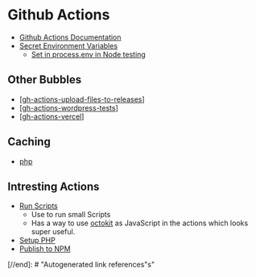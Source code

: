 # Github Actions

- [Github Actions Documentation](https://docs.github.com/en/actions/)
- [Secret Environment Variables](https://docs.github.com/en/actions/configuring-and-managing-workflows/creating-and-storing-encrypted-secrets)
  - [Set in process.env in Node testing](https://docs.github.com/en/actions/language-and-framework-guides/using-nodejs-with-github-actions#example-using-a-private-registry-and-creating-the-npmrc-file)

## Other Bubbles

- [[gh-actions-upload-files-to-releases]]
- [[gh-actions-wordpress-tests]]
- [[gh-actions-vercel]]

## Caching

- [php](https://github.com/actions/cache/blob/main/examples.md#php---composer)

## Intresting Actions

- [Run Scripts](https://github.com/actions/github-script)
  - Use to run small Scripts
  - Has a way to use [octokit]() as JavaScript in the actions which looks super useful.
- [Setup PHP](https://github.com/shivammathur/setup-php)
- [Publish to NPM](https://github.com/marketplace/actions/npm-publish)

[//begin]: # "Autogenerated link references for markdown compatibility"
[gh-actions-upload-files-to-releases]: gh-actions-upload-files-to-releases "Upload Files To Github Release With Actions"
[gh-actions-wordpress-tests]: gh-actions-wordpress-tests "WordPress Tests With Github Actions"
[gh-actions-vercel]: gh-actions-vercel "Github Actions For Vercel"
[//end]: # "Autogenerated link references"s"
